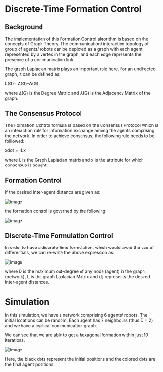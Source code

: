 # Discrete-Time Formation Control

## Background

The implementation of this Formation Control algorithm is based on the concepts of Graph Theory. The communication/ interaction topology of group of agents/ robots can be depicted as a graph with each agent represented by a vertex in the graph, and each edge represents the presence of a communication link.

The graph Laplacian matrix plays an important role here. For an undirected graph, it can be defined as:

L(G)= Δ(G)-A(G)

where Δ(G) is the Degree Matric and A(G) is the Adjacency Matrix of the graph.

## The Consensus Protocol

The Formation Control formula is based on the Consensus Protocol which is an interaction rule for information exchange among the agents comprising the network. In order to achieve consensus, the following rule needs to be folllowed:

xdot = -Lx

where L is the Graph Laplacian matrix and x is the attribute for which consensus is sought.

## Formation Control

If the desired inter-agent distancs are given as:

![image](https://user-images.githubusercontent.com/73758224/146636804-2c85d554-d3a9-440a-a657-565f4433e04a.png)

the formation control is governed by the following:

![image](https://user-images.githubusercontent.com/73758224/146636764-181c5754-f35c-45db-9c6b-e8b7ae8c8a96.png)

## Discrete-Time Formulation Control

In order to have a discrete-time formulation, which would avoid the use of differentials, we can re-write the above expression as:

![image](https://user-images.githubusercontent.com/73758224/146637032-245242e3-005a-48ea-85ca-1ab6153c660a.png)

where D is the maximum out-degree of any node (agent) in the graph (network), L is the graph Laplacian Matrix and dij represents the desired inter-agent distances.

# Simulation

In this simulation, we have a network comprising 6 agents/ robots. The initial locations can be random. Each agent has 2 neighbours (thus D = 2) and we have a cyclical communication graph.

We can see that we are able to get a hexagonal formation within just 10 iterations.

![image](https://user-images.githubusercontent.com/73758224/146637234-8b98cb56-7089-4093-9743-7d52a683a991.png)

Here, the black dots represent the initial positions and the colored dots are the final agent positions.





